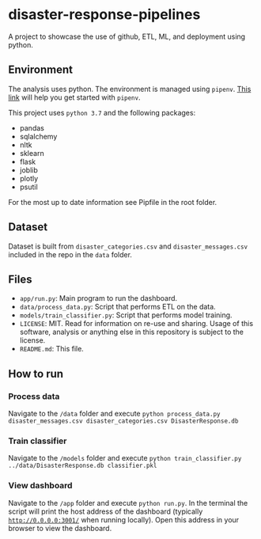 # disaster-response-pipelines
A project to showcase the use of github, ETL, ML, and deployment using python.

## Environment
The analysis uses python. The environment is managed using `pipenv`. [This link](https://realpython.com/pipenv-guide/) will help you get started with `pipenv`.

This project uses `python 3.7` and the following packages:
- pandas
- sqlalchemy
- nltk
- sklearn
- flask
- joblib
- plotly
- psutil

For the most up to date information see Pipfile in the root folder.

## Dataset
Dataset is built from `disaster_categories.csv` and `disaster_messages.csv` included in the repo in the `data` folder. 

## Files
- `app/run.py`: Main program to run the dashboard.
- `data/process_data.py`: Script that performs ETL on the data.
- `models/train_classifier.py`: Script that performs model training.
- `LICENSE`: MIT. Read for information on re-use and sharing. Usage of this software, analysis or anything else in this repository is subject to the license.
- `README.md`: This file.

## How to run
### Process data
Navigate to the `/data` folder and execute
`python process_data.py disaster_messages.csv disaster_categories.csv DisasterResponse.db`
### Train classifier
Navigate to the `/models` folder and execute
`python train_classifier.py ../data/DisasterResponse.db classifier.pkl`
### View dashboard
Navigate to the `/app` folder and execute
`python run.py`. 
In the terminal the script will print the host address of the dashboard 
(typically [`http://0.0.0.0:3001/`](http://0.0.0.0:3001/) when running locally). 
Open this address in your browser to view the dashboard.


